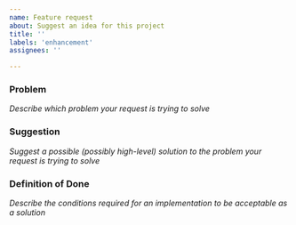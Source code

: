 ```yaml
---
name: Feature request
about: Suggest an idea for this project
title: ''
labels: 'enhancement'
assignees: ''

---
```


### Problem
*Describe which problem your request is trying to solve*

### Suggestion
*Suggest a possible (possibly high-level) solution to the problem your request is trying to solve*

### Definition of Done
*Describe the conditions required for an implementation to be acceptable as a solution*

